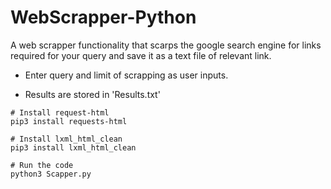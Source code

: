 # WebScrapper-Python
A web scrapper functionality that scarps the google search engine for links required for your query and save it as a text file of relevant link.

- Enter query and limit of scrapping as user inputs.

- Results are stored in 'Results.txt'

```
# Install request-html
pip3 install requests-html

# Install lxml_html_clean
pip3 install lxml_html_clean

# Run the code
python3 Scapper.py
```
